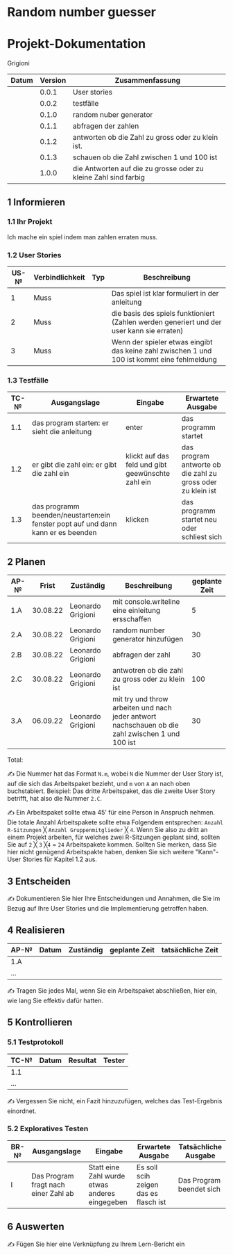 # Random number guesser
# Projekt-Dokumentation


Grigioni

| Datum | Version | Zusammenfassung                                              |
| ----- | ------- | ------------------------------------------------------------ |
|       | 0.0.1   | User stories                                                 |
|       | 0.0.2   | testfälle                                                    |
|       | 0.1.0   | random nuber generator                                       |
|       | 0.1.1   | abfragen der zahlen                                          |
|       | 0.1.2   | antworten ob die Zahl zu gross oder zu klein ist.            |
|       | 0.1.3   | schauen ob die Zahl zwischen 1 und 100 ist                   |
|       | 1.0.0   | die Antworten auf die zu grosse oder zu kleine Zahl sind farbig|



## 1 Informieren

### 1.1 Ihr Projekt

Ich mache ein spiel indem man zahlen erraten muss.

### 1.2 User Stories

| US-№ | Verbindlichkeit | Typ  | Beschreibung                       |
| ---- | --------------- | ---- | ---------------------------------- |
| 1    |  Muss           |      |Das spiel ist klar formuliert in der anleitung|
| 2    |  Muss           |      |die basis des spiels funktioniert (Zahlen werden generiert und der user kann sie erraten)     |
| 3    |  Muss           |      |Wenn der spieler etwas eingibt das keine zahl zwischen 1 und 100 ist kommt eine fehlmeldung|



### 1.3 Testfälle

| TC-№ | Ausgangslage | Eingabe | Erwartete Ausgabe |
| ---- | ------------ | ------- | ----------------- |
| 1.1  | das program starten: er sieht die anleitung            |enter         | das programm startet                  |
| 1.2     |er gibt die zahl ein: er gibt die zahl ein                |klickt auf das feld und gibt geewünschte zahl ein         |das program antworte ob die zahl zu gross oder zu klein ist                   |
| 1.3  | das programm beenden/neustarten:ein fenster popt auf und dann kann er es beenden          |klicken        | das programm startet neu oder schliest sich  |


## 2 Planen

| AP-№ | Frist | Zuständig | Beschreibung | geplante Zeit |
| ---- | ----- | --------- | ------------ | ------------- |
| 1.A  | 30.08.22      |Leonardo Grigioni            |mit console.writeline eine einleitung ersschaffen           |5               |
| 2.A  | 30.08.22      |Leonardo Grigioni            |random number generator hinzufügen             |30               |
| 2.B  | 30.08.22      |Leonardo Grigioni            |abfragen der zahl              |30               |
| 2.C  | 30.08.22      |Leonardo Grigioni            |antwotren  ob die zahl zu gross oder zu klein ist              |100               |
| 3.A  | 06.09.22      |Leonardo Grigioni           |mit try und throw arbeiten und nach jeder antwort nachschauen ob die zahl zwischen 1 und 100 ist            |30               |
Total: 

✍️ Die Nummer hat das Format `N.m`, wobei `N` die Nummer der User Story ist, auf die sich das Arbeitspaket bezieht, und `m` von `A` an nach oben buchstabiert. Beispiel: Das dritte Arbeitspaket, das die zweite User Story betrifft, hat also die Nummer `2.C`.

✍️ Ein Arbeitspaket sollte etwa 45' für eine Person in Anspruch nehmen. Die totale Anzahl Arbeitspakete sollte etwa Folgendem entsprechen: `Anzahl R-Sitzungen` ╳ `Anzahl Gruppenmitglieder` ╳ `4`. Wenn Sie also zu dritt an einem Projekt arbeiten, für welches zwei R-Sitzungen geplant sind, sollten Sie auf `2` ╳ `3` ╳`4` = `24` Arbeitspakete kommen. Sollten Sie merken, dass Sie hier nicht genügend Arbeitspakte haben, denken Sie sich weitere "Kann"-User Stories für Kapitel 1.2 aus.

## 3 Entscheiden

✍️ Dokumentieren Sie hier Ihre Entscheidungen und Annahmen, die Sie im Bezug auf Ihre User Stories und die Implementierung getroffen haben.

## 4 Realisieren

| AP-№ | Datum | Zuständig | geplante Zeit | tatsächliche Zeit |
| ---- | ----- | --------- | ------------- | ----------------- |
| 1.A  |       |           |               |                   |
| ...  |       |           |               |                   |

✍️ Tragen Sie jedes Mal, wenn Sie ein Arbeitspaket abschließen, hier ein, wie lang Sie effektiv dafür hatten.

## 5 Kontrollieren

### 5.1 Testprotokoll

| TC-№ | Datum | Resultat | Tester |
| ---- | ----- | -------- | ------ |
| 1.1  |       |          |        |
| ...  |       |          |        |

✍️ Vergessen Sie nicht, ein Fazit hinzuzufügen, welches das Test-Ergebnis einordnet.

### 5.2 Exploratives Testen

| BR-№ | Ausgangslage | Eingabe | Erwartete Ausgabe | Tatsächliche Ausgabe |
| ---- | ------------ | ------- | ----------------- | -------------------- |
| I    |   Das Program fragt nach einer Zahl ab          |   Statt eine Zahl wurde etwas anderes eingegeben      |    Es soll scih zeigen das es flasch ist               |       Das Program beendet sich               |



## 6 Auswerten

✍️ Fügen Sie hier eine Verknüpfung zu Ihrem Lern-Bericht ein
